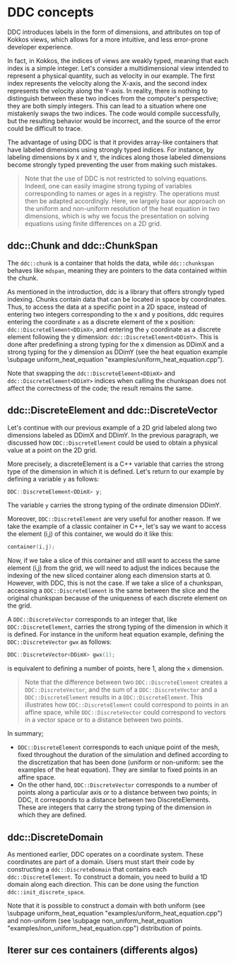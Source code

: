 # DDC concepts

<!--
Copyright (C) The DDC development team, see COPYRIGHT.md file

SPDX-License-Identifier: MIT
-->

DDC introduces labels in the form of dimensions, and attributes on top of Kokkos views, which allows for a more intuitive, and less error-prone developer experience.

In fact, in Kokkos, the indices of views are weakly typed, meaning that each index is a simple integer. Let's consider a multidimensional view intended to represent a physical quantity, such as velocity in our example. The first index represents the velocity along the X-axis, and the second index represents the velocity along the Y-axis. In reality, there is nothing to distinguish between these two indices from the computer's perspective; they are both simply integers. This can lead to a situation where one mistakenly swaps the two indices. The code would compile successfully, but the resulting behavior would be incorrect, and the source of the error could be difficult to trace.

The advantage of using DDC is that it provides array-like containers that have labeled dimensions using strongly typed indices. For instance, by labeling dimensions by `X` and `Y`, the indices along those labeled dimensions become strongly typed preventing the user from making such mistakes. 

> Note that the use of DDC is not restricted to solving equations. Indeed, one can easily imagine strong typing of variables corresponding to names or ages in a registry. The operations must then be adapted accordingly. Here, we largely base our approach on the uniform and non-uniform resolution of the heat equation in two dimensions, which is why we focus the presentation on solving equations using finite differences on a 2D grid.

## ddc::Chunk and ddc::ChunkSpan

The `ddc::chunk` is a container that holds the data, while `ddc::chunkspan` behaves like `mdspan`, meaning they are pointers to the data contained within the chunk.

As mentioned in the introduction, ddc is a library that offers strongly typed indexing. Chunks contain data that can be located in space by coordinates. Thus, to access the data at a specific point in a 2D space, instead of entering two integers corresponding to the x and y positions, ddc requires entering the  coordinate `x` as a discrete element of the x position: `ddc::DiscreteElement<DDimX>`, and entering the `y` coordinate as a discrete element following the y dimension: `ddc::DiscreteElement<DDimY>`. This is done after predefining a strong typing for the x dimension as DDimX and a strong typing for the y dimension as DDimY (see the heat equation example \subpage uniform_heat_equation "examples/uniform_heat_equation.cpp"). 

Note that swapping the `ddc::DiscreteElement<DDimX>` and `ddc::DiscreteElement<DDimY>` indices when calling the chunkspan does not affect the correctness of the code; the result remains the same.

## ddc::DiscreteElement and ddc::DiscreteVector

Let's continue with our previous example of a 2D grid labeled along two dimensions labeled as DDimX and DDimY. In the previous paragraph, we discussed how `DDC::DiscreteElement` could be used to obtain a physical value at a point on the 2D grid. 

More precisely, a discreteElement is a C++ variable that carries the strong type of the dimension in which it is defined. Let's return to our example by defining a variable `y` as follows:

```cpp
DDC::DiscreteElement<DDimX> y;
```

The variable `y` carries the strong typing of the ordinate dimension DDimY. 

Moreover, `DDC::DiscreteElement` are very useful for another reason. If we take the example of a classic container in C++, let's say we want to access the element (i,j) of this container, we would do it like this:

```cpp
container(i,j);
```

Now, if we take a slice of this container and still want to access the same element (i,j) from the grid, we will need to adjust the indices because the indexing of the new sliced container along each dimension starts at 0. However, with DDC, this is not the case. If we take a slice of a chunkspan, accessing a `DDC::DiscreteElement` is the same between the slice and the original chunkspan because of the uniqueness of each discrete element on the grid.

A `DDC::DiscreteVector` corresponds to an integer that, like `DDC::DiscreteElement`, carries the strong typing of the dimension in which it is defined. For instance in the uniform heat equation example, defining the `DDC::DiscreteVector` `gwx` as follows: 

```cpp 
DDC::DiscreteVector<DDimX> gwx(1);
```

is equivalent to defining a number of points, here 1, along the `x` dimension.

> Note that the difference between two `DDC::DiscreteElement` creates a `DDC::DiscreteVector`, and the sum of a `DDC::DiscreteVector` and a `DDC::DiscreteElement` results in a `DDC::DiscreteElement`. This illustrates how `DDC::DiscreteElement` could correspond to points in an affine space, while `DDC::DiscreteVector` could correspond to vectors in a vector space or to a distance between two points.

In summary; 

+ `DDC::DiscreteElement` corresponds to each unique point of the mesh, fixed throughout the duration of the simulation and defined according to the discretization that has been done (uniform or non-uniform: see the examples of the heat equation). They are similar to fixed points in an affine space. 
+ On the other hand, `DDC::DiscreteVector` corresponds to a number of points along a particular axis or to a distance between two points; in DDC, it corresponds to a distance between two DiscreteElements. These are integers that carry the strong typing of the dimension in which they are defined.

## ddc::DiscreteDomain

As mentioned earlier, DDC operates on a coordinate system. These coordinates are part of a domain. Users must start their code by constructing a `ddc::DiscreteDomain` that contains each `ddc::DiscreteElement`. To construct a domain, you need to build a 1D domain along each direction. This can be done using the function `ddc::init_discrete_space`. 

Note that it is possible to construct a domain with both uniform (see \subpage uniform_heat_equation "examples/uniform_heat_equation.cpp") and non-uniform (see \subpage non_uniform_heat_equation "examples/non_uniform_heat_equation.cpp") distribution of points.

## Iterer sur ces containers (differents algos)
